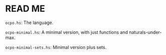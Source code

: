 # READ ME

`ocpo.hs`: The language.

`ocpo-minimal.hs`: A minimal version, with just functions and naturals-under-max.

`ocpo-minimal-sets.hs`: Minimal version plus sets.
